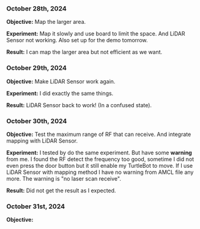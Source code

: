 
### October 28th, 2024

**Objective:** Map the larger area.

**Experiment:** Map it slowly and use board to limit the space. And LiDAR Sensor not working. Also set up for the demo tomorrow.

**Result:** I can map the larger area but not efficient as we want.


### October 29th, 2024

**Objective:** Make LiDAR Sensor work again.

**Experiment:** I did exactly the same things.

**Result:** LiDAR Sensor back to work! (In a confused state).


### October 30th, 2024

**Objective:** Test the maximum range of RF that can receive. And integrate mapping with LiDAR Sensor.

**Experiment:** I tested by do the same experiment. But have some **warning** from me. I found the RF detect the frequency too good, sometime I did not even press the door button but it still enable my TurtleBot to move.
If I use LiDAR Sensor with mapping method I have no warning from AMCL file any more. The warning is "no laser scan receive".

**Result:** Did not get the result as I expected.


### October 31st, 2024

**Objective:** 